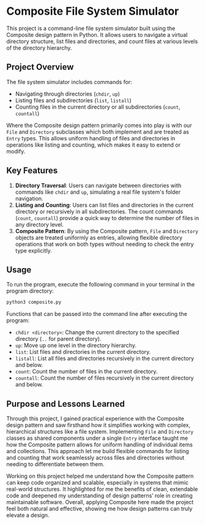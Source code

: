# Composite File System Simulator

This project is a command-line file system simulator built using the Composite design pattern in Python. It allows users to navigate a virtual directory structure, list files and directories, and count files at various levels of the directory hierarchy.

## Project Overview

The file system simulator includes commands for:
- Navigating through directories (`chdir`, `up`)
- Listing files and subdirectories (`list`, `listall`)
- Counting files in the current directory or all subdirectories (`count`, `countall`)

Where the Composite design pattern primarily comes into play is with our `File` and `Directory` subclasses which both implement and are treated as `Entry` types. This allows uniform handling of files and directories in operations like listing and counting, which makes it easy to extend or modify.

## Key Features

1. **Directory Traversal**: Users can navigate between directories with commands like `chdir` and `up`, simulating a real file system's folder navigation.
2. **Listing and Counting**: Users can list files and directories in the current directory or recursively in all subdirectories. The count commands (`count`, `countall`) provide a quick way to determine the number of files in any directory level.
3. **Composite Pattern**: By using the Composite pattern, `File` and `Directory` objects are treated uniformly as entries, allowing flexible directory operations that work on both types without needing to check the entry type explicitly.

## Usage

To run the program, execute the following command in your terminal in the program directory:

```bash
python3 composite.py
```

Functions that can be passed into the command line after executing the program:
- `chdir <directory>`: Change the current directory to the specified directory (`..` for parent directory).
- `up`: Move up one level in the directory hierarchy.
- `list`: List files and directories in the current directory.
- `listall`: List all files and directories recursively in the current directory and below.
- `count`: Count the number of files in the current directory.
- `countall`: Count the number of files recursively in the current directory and below.

## Purpose and Lessons Learned

Through this project, I gained practical experience with the Composite design pattern and saw firsthand how it simplifies working with complex, hierarchical structures like a file system. Implementing `File` and `Directory` classes as shared components under a single `Entry` interface taught me how the Composite pattern allows for uniform handling of individual items and collections. This approach let me build flexible commands for listing and counting that work seamlessly across files and directories without needing to differentiate between them.

Working on this project helped me understand how the Composite pattern can keep code organized and scalable, especially in systems that mimic real-world structures. It highlighted for me the benefits of clean, extendable code and deepened my understanding of design patterns’ role in creating maintainable software. Overall, applying Composite here made the project feel both natural and effective, showing me how design patterns can truly elevate a design.
